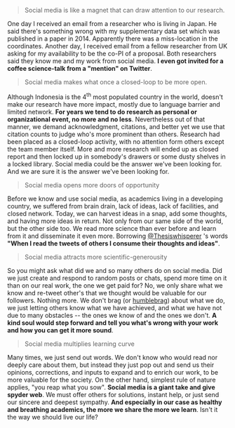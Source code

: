 > Social media is like a magnet that can draw attention to our research. 


One day I received an email from a researcher who is living in Japan. He said there's something wrong with my supplementary data set which was published in a paper in 2014. Apparently there was a miss-location in the coordinates. Another day, I received email from a fellow researcher from UK asking for my availability to be the co-PI of a proposal. Both researchers said they know me and my work from social media. **I even got invited for a coffee science-talk from a "mention" on Twitter**. 



> Social media makes what once a closed-loop to be more open. 



Although Indonesia is the 4<sup>th</sup> most populated country in the world, doesn't make our research have more impact, mostly due to language barrier and limited network. **For years we tend to do research as personal or organizational event, no more and no less**. Nevertheless out of that manner, we demand acknowledgment, citations, and better yet we use that citation counts to judge who's more prominent than others. Research had been placed as a closed-loop activity, with no attention form others except the team member itself. More and more research will ended up as closed report and then locked up in somebody's drawers or some dusty shelves in a locked library. Social media could be the answer we've been looking for. And we are sure it is the answer we've been looking for. 



> Social media opens more doors of opportunity



Before we know and use social media, as academics living in a developing country, we suffered from brain drain, lack of ideas, lack of facilities, and closed network. Today, we can harvest ideas in a snap, add some thoughts, and having more ideas in return. Not only from our same side of the world, but the other side too. We read more science than ever before and learn from it and disseminate it even more. Borrowing [@Thesiswhisperer](www.twitter.com/thesiswhisperer) 's words **"When I read the tweets of others I consume their thoughts and ideas"**. 



> Social media attracts more scientific-generousity



So you might ask what did we and so many others do on social media. Did we just create and respond to random posts or chats, spend more time on it than on our real work, the one we get paid for? No, we only share what we know and re-tweet other's that we thought would be valuable for our followers. Nothing more. We don't brag (or [humblebrag](https://theresearchwhisperer.wordpress.com/2016/08/09/lets-talk-about-the-humblebrag/)) about what we do, we just letting others know what we have achieved, and what we have not due to many obstacles -- the ones we know of and the ones we don't. **A kind soul would step forward and tell you what's wrong with your work and how you can get it more sound**.    



> Social media multiplies learning curve



Many times, we just send out words. We don't know who would read nor deeply care about them, but instead they just pop out and send us their opinions, corrections, and inputs to expand and to enrich our work, to be more valuable for the society. On the other hand, simplest rule of nature applies, "you reap what you sow". __Social media is a giant take and give spyder web__. We must offer others for solutions, instant help, or just send our sincere and deepest sympathy. **And especially in our case as healthy and breathing academics, the more we share the more we learn**. Isn't it the way we should live our life?